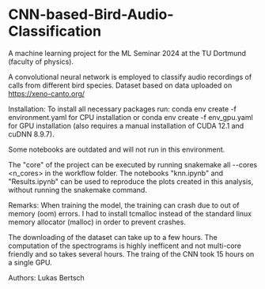 # CNN-based-Bird-Audio-Classification
 A machine learning project for the ML Seminar 2024 at the TU Dortmund (faculty of physics). 
 
 A convolutional neural network is employed to classify audio recordings of calls from different bird species.
 Dataset based on data uploaded on https://xeno-canto.org/ 

 Installation:
 To install all necessary packages run:
    conda env create -f environment.yaml
 for CPU installation or
    conda env create -f env_gpu.yaml
 for GPU installation (also requires a manual installation of CUDA 12.1 and cuDNN 8.9.7).
 
 Some notebooks are outdated and will not run in this environment.

 The "core" of the project can be executed by running snakemake all --cores <n_cores> in the workflow folder.
 The notebooks "knn.ipynb" and "Results.ipynb" can be used to reproduce the plots created in this analysis, without running the snakemake command.

 Remarks:
 When training the model, the training can crash due to out of memory (oom) errors. 
 I had to install tcmalloc instead of the standard linux memory allocator (malloc) in order to prevent crashes.

 The downloading of the dataset can take up to a few hours.
 The computation of the spectrograms is highly inefficent and not multi-core friendly and so takes several hours.
 The traing of the CNN took 15 hours on a single GPU.
 
 Authors: Lukas Bertsch
